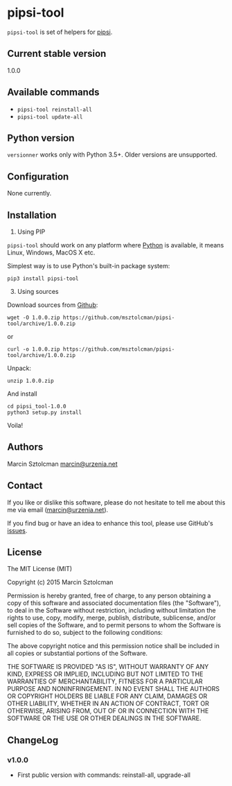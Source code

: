 pipsi-tool
==========

`pipsi-tool` is set of helpers for [pipsi](https://github.com/mitsuhiko/pipsi). 

Current stable version
----------------------

1.0.0

Available commands
--------

* `pipsi-tool reinstall-all`
* `pipsi-tool update-all`

Python version
--------------

`versionner` works only with Python 3.5+. Older versions are unsupported.

Configuration
-------------

None currently.

Installation
------------

1. Using PIP

`pipsi-tool` should work on any platform where [Python](http://python.org)
is available, it means Linux, Windows, MacOS X etc. 

Simplest way is to use Python's built-in package system:

    pip3 install pipsi-tool

3. Using sources

Download sources from [Github](https://github.com/msztolcman/pipsi-tool/archive/1.0.0.zip):

    wget -O 1.0.0.zip https://github.com/msztolcman/pipsi-tool/archive/1.0.0.zip
    
or

    curl -o 1.0.0.zip https://github.com/msztolcman/pipsi-tool/archive/1.0.0.zip

Unpack:

    unzip 1.0.0.zip

And install

    cd pipsi_tool-1.0.0
    python3 setup.py install

Voila!

Authors
-------

Marcin Sztolcman <marcin@urzenia.net>

Contact
-------

If you like or dislike this software, please do not hesitate to tell me about
this me via email (marcin@urzenia.net).

If you find bug or have an idea to enhance this tool, please use GitHub's
[issues](https://github.com/msztolcman/pipsi-tool/issues).

License
-------

The MIT License (MIT)

Copyright (c) 2015 Marcin Sztolcman

Permission is hereby granted, free of charge, to any person obtaining a copy of
this software and associated documentation files (the "Software"), to deal in
the Software without restriction, including without limitation the rights to
use, copy, modify, merge, publish, distribute, sublicense, and/or sell copies of
the Software, and to permit persons to whom the Software is furnished to do so,
subject to the following conditions:

The above copyright notice and this permission notice shall be included in all
copies or substantial portions of the Software.

THE SOFTWARE IS PROVIDED "AS IS", WITHOUT WARRANTY OF ANY KIND, EXPRESS OR
IMPLIED, INCLUDING BUT NOT LIMITED TO THE WARRANTIES OF MERCHANTABILITY, FITNESS
FOR A PARTICULAR PURPOSE AND NONINFRINGEMENT. IN NO EVENT SHALL THE AUTHORS OR
COPYRIGHT HOLDERS BE LIABLE FOR ANY CLAIM, DAMAGES OR OTHER LIABILITY, WHETHER
IN AN ACTION OF CONTRACT, TORT OR OTHERWISE, ARISING FROM, OUT OF OR IN
CONNECTION WITH THE SOFTWARE OR THE USE OR OTHER DEALINGS IN THE SOFTWARE.

ChangeLog
---------

### v1.0.0

* First public version with commands: reinstall-all, upgrade-all
